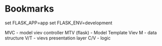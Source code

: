 # Bookmarks

set FLASK_APP=app
set FLASK_ENV=development

MVC - model viev controller
MTV (flask) - Model Template Viev
M - data structure
V/T - vievs presentation layer
C/V - logic